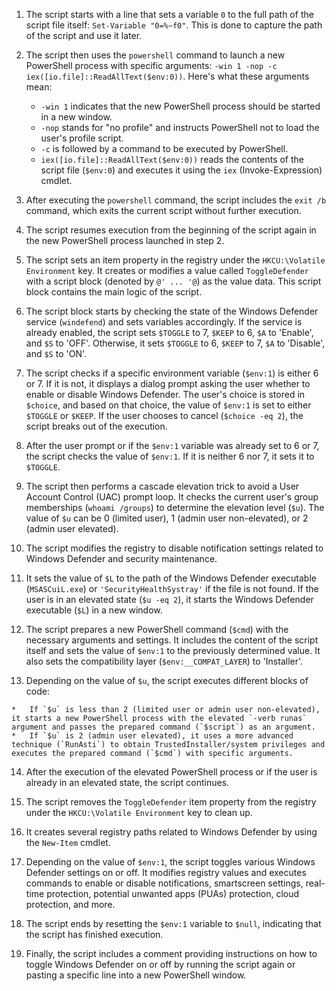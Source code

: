 1.  The script starts with a line that sets a variable `0` to the full path of the script file itself: `Set-Variable "0=%~f0"`. This is done to capture the path of the script and use it later.
    
2.  The script then uses the `powershell` command to launch a new PowerShell process with specific arguments: `-win 1 -nop -c iex([io.file]::ReadAllText($env:0))`. Here's what these arguments mean:
    
    *   `-win 1` indicates that the new PowerShell process should be started in a new window.
    *   `-nop` stands for "no profile" and instructs PowerShell not to load the user's profile script.
    *   `-c` is followed by a command to be executed by PowerShell.
    *   `iex([io.file]::ReadAllText($env:0))` reads the contents of the script file (`$env:0`) and executes it using the `iex` (Invoke-Expression) cmdlet.
3.  After executing the `powershell` command, the script includes the `exit /b` command, which exits the current script without further execution.
    
4.  The script resumes execution from the beginning of the script again in the new PowerShell process launched in step 2.
    
5.  The script sets an item property in the registry under the `HKCU:\Volatile Environment` key. It creates or modifies a value called `ToggleDefender` with a script block (denoted by `@' ... '@`) as the value data. This script block contains the main logic of the script.
    
6.  The script block starts by checking the state of the Windows Defender service (`windefend`) and sets variables accordingly. If the service is already enabled, the script sets `$TOGGLE` to 7, `$KEEP` to 6, `$A` to 'Enable', and `$S` to 'OFF'. Otherwise, it sets `$TOGGLE` to 6, `$KEEP` to 7, `$A` to 'Disable', and `$S` to 'ON'.
    
7.  The script checks if a specific environment variable (`$env:1`) is either 6 or 7. If it is not, it displays a dialog prompt asking the user whether to enable or disable Windows Defender. The user's choice is stored in `$choice`, and based on that choice, the value of `$env:1` is set to either `$TOGGLE` or `$KEEP`. If the user chooses to cancel (`$choice -eq 2`), the script breaks out of the execution.
    
8.  After the user prompt or if the `$env:1` variable was already set to 6 or 7, the script checks the value of `$env:1`. If it is neither 6 nor 7, it sets it to `$TOGGLE`.
    
9.  The script then performs a cascade elevation trick to avoid a User Account Control (UAC) prompt loop. It checks the current user's group memberships (`whoami /groups`) to determine the elevation level (`$u`). The value of `$u` can be 0 (limited user), 1 (admin user non-elevated), or 2 (admin user elevated).
    
10.  The script modifies the registry to disable notification settings related to Windows Defender and security maintenance.
    
11.  It sets the value of `$L` to the path of the Windows Defender executable (`MSASCuiL.exe`) or `'SecurityHealthSystray'` if the file is not found. If the user is in an elevated state (`$u -eq 2`), it starts the Windows Defender executable (`$L`) in a new window.
    
12.  The script prepares a new PowerShell command (`$cmd`) with the necessary arguments and settings. It includes the content of the script itself and sets the value of `$env:1` to the previously determined value. It also sets the compatibility layer (`$env:__COMPAT_LAYER`) to 'Installer'.
    
13.  Depending on the value of `$u`, the script executes different blocks of code:
    
    *   If `$u` is less than 2 (limited user or admin user non-elevated), it starts a new PowerShell process with the elevated `-verb runas` argument and passes the prepared command (`$script`) as an argument.
    *   If `$u` is 2 (admin user elevated), it uses a more advanced technique (`RunAsti`) to obtain TrustedInstaller/system privileges and executes the prepared command (`$cmd`) with specific arguments.
14.  After the execution of the elevated PowerShell process or if the user is already in an elevated state, the script continues.
    
15.  The script removes the `ToggleDefender` item property from the registry under the `HKCU:\Volatile Environment` key to clean up.
    
16.  It creates several registry paths related to Windows Defender by using the `New-Item` cmdlet.
    
17.  Depending on the value of `$env:1`, the script toggles various Windows Defender settings on or off. It modifies registry values and executes commands to enable or disable notifications, smartscreen settings, real-time protection, potential unwanted apps (PUAs) protection, cloud protection, and more.
    
18.  The script ends by resetting the `$env:1` variable to `$null`, indicating that the script has finished execution.
    
19.  Finally, the script includes a comment providing instructions on how to toggle Windows Defender on or off by running the script again or pasting a specific line into a new PowerShell window.
